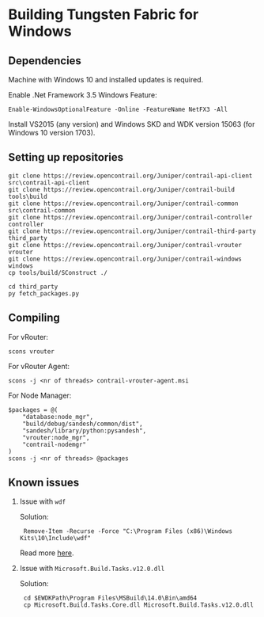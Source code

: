 # Building Tungsten Fabric for Windows

## Dependencies

Machine with Windows 10 and installed updates is required.

Enable .Net Framework 3.5 Windows Feature:

    Enable-WindowsOptionalFeature -Online -FeatureName NetFX3 -All

Install VS2015 (any version) and Windows SKD and WDK version 15063 (for Windows 10 version 1703).

## Setting up repositories

    git clone https://review.opencontrail.org/Juniper/contrail-api-client src\contrail-api-client
    git clone https://review.opencontrail.org/Juniper/contrail-build tools\build
    git clone https://review.opencontrail.org/Juniper/contrail-common src\contrail-common
    git clone https://review.opencontrail.org/Juniper/contrail-controller controller
    git clone https://review.opencontrail.org/Juniper/contrail-third-party third_party
    git clone https://review.opencontrail.org/Juniper/contrail-vrouter vrouter
    git clone https://review.opencontrail.org/Juniper/contrail-windows windows
    cp tools/build/SConstruct ./
     
    cd third_party
    py fetch_packages.py

## Compiling

For vRouter:

    scons vrouter

For vRouter Agent:

    scons -j <nr of threads> contrail-vrouter-agent.msi

For Node Manager:

    $packages = @(
        "database:node_mgr",
        "build/debug/sandesh/common/dist",
        "sandesh/library/python:pysandesh",
        "vrouter:node_mgr",
        "contrail-nodemgr"
    )
    scons -j <nr of threads> @packages

## Known issues

1. Issue with `wdf`

    Solution:

        Remove-Item -Recurse -Force "C:\Program Files (x86)\Windows Kits\10\Include\wdf"

    Read more [here](https://community.osr.com/discussion/270106).

2. Issue with `Microsoft.Build.Tasks.v12.0.dll`

    Solution:

        cd $EWDKPath\Program Files\MSBuild\14.0\Bin\amd64
        cp Microsoft.Build.Tasks.Core.dll Microsoft.Build.Tasks.v12.0.dll
